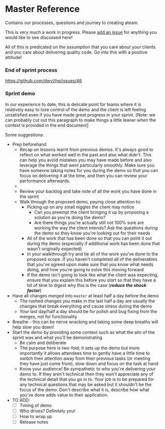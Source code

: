 # Master Reference

Contains our processes, questions and journey to creating ateam.

This is very much a work in progress. Please [add an issue](https://github.com/dwyl/ateam-master-reference/issues) for anything you would like to see discussed here!

All of this is predicated on the assumption that you care about your clients and you care about delivering quality code. Go into this with a positive attitude!

### End of sprint process
https://github.com/dwyl/hq/issues/46

### Sprint demo
In our experience to date, this is delicate point for teams where it is relatively easy to lose control of the demo and the client is left feeling unsatisfied even if you have made great progress in your sprint. [Note: we can probably cut out this paragraph to make things a little leaner when the context is provided in the end document]

Some suggestions:
+ Prep beforehand
  + Recap on lessons learnt from previous demos. It's always good to reflect on what worked well in the past and also what didn't. This can help you avoid mistakes you may have made before and also leverage the things that went particularly smoothly. Make sure you have someone taking notes for you during the demo so that you can focus on delivering it at the time, and then you can review your performance afterwards.
  +
  + Review your backlog and take note of all the work you have done in the sprint
  + Walk through the proposed demo, paying close attention to:
    + Picking up on any small niggles the client may notice
      + Can you preempt the client bringing it up by proposing a solution as you're doing the demo?
      + Are there things you're actually still not 100% sure are working the way the client intends? Ask the questions during the demo so they know you're looking out for their needs
    + All of the work that has been done so that you can point it out during the demo (especially if additional work has been done that wasn't originally expected)
    + In your walkthrough try and tie all of the work you've done to the proposed scope. If you haven't completed all of the deliverables that you've agreed upon make sure that you know what needs doing, and how you're going to solve this moving forward
    + If the demo isn't going to look like what the client was expecting, ensure that you explain this before you start so that they have a bit of time to digest why this is the case (***reduce the shock factor***)
+ Have all changes merged into `master` at least half a day before the demo
  + The rushed changes you make in the last half a day are usually the changes that break everything and cause stress during the demo
  + Your last day/half a day should be for polish and bug fixing from the merges, not for functionality
+ Breathe - this can be nerve wracking and taking some deep breaths will help slow you down!
+ Start the demo by providing some context such as what the aim of the sprint was and what you'll be demonstrating
  + Be calm and deliberate
  + The purpose here is two-fold; it sets up the demo but more importantly it allows attendees time to gently have a little time to switch their attention away from their previous tasks (or meeting they have just come from), slow down and focus on the task at hand
  + Know your audience! Be sympathetic to who you're delivering your demo to. If they aren't technical then they won't appreciate any of the technical detail that you go in to. Your job is to be prepared for any technical questions that may be asked but it shouldn't be the focus of the demo. Don't describe what it is, describe how what you've done adds value to their application. 
+ TO ADD:
  + [ ] Timing of demo
  + [ ] Who drives? Definitely you!
  + [ ] How to wrap up
  + [ ] Release notes
